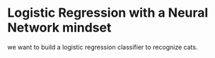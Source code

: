 # Logistic Regression with a Neural Network mindset

we want to  build a logistic regression classifier to recognize cats. 
